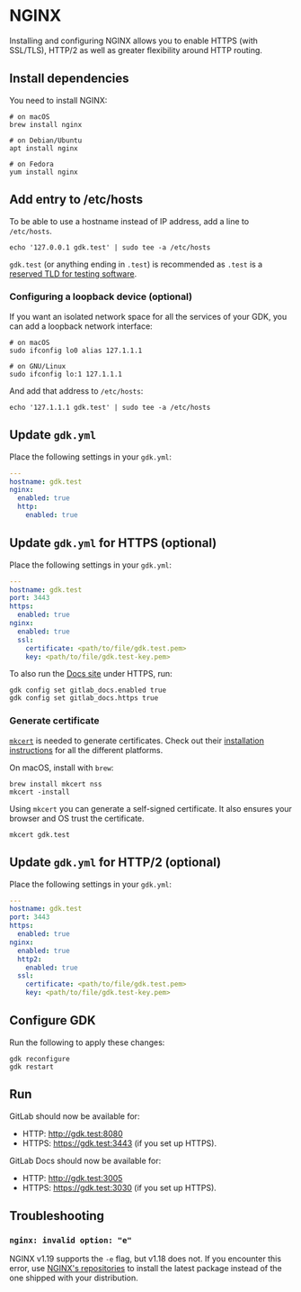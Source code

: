 # NGINX

Installing and configuring NGINX allows you to enable HTTPS (with SSL/TLS), HTTP/2 as
well as greater flexibility around HTTP routing.

## Install dependencies

You need to install NGINX:

```shell
# on macOS
brew install nginx

# on Debian/Ubuntu
apt install nginx

# on Fedora
yum install nginx
```

## Add entry to /etc/hosts

To be able to use a hostname instead of IP address, add a line to
`/etc/hosts`.

```shell
echo '127.0.0.1 gdk.test' | sudo tee -a /etc/hosts
```

`gdk.test` (or anything ending in `.test`) is recommended as `.test` is a
[reserved TLD for testing software](https://en.wikipedia.org/wiki/.test).

### Configuring a loopback device (optional)

If you want an isolated network space for all the services of your
GDK, you can add a loopback network interface:

```shell
# on macOS
sudo ifconfig lo0 alias 127.1.1.1

# on GNU/Linux
sudo ifconfig lo:1 127.1.1.1
```

And add that address to `/etc/hosts`:

```shell
echo '127.1.1.1 gdk.test' | sudo tee -a /etc/hosts
```

## Update `gdk.yml`

Place the following settings in your `gdk.yml`:

```yaml
---
hostname: gdk.test
nginx:
  enabled: true
  http:
    enabled: true
```

## Update `gdk.yml` for HTTPS (optional)

Place the following settings in your `gdk.yml`:

```yaml
---
hostname: gdk.test
port: 3443
https:
  enabled: true
nginx:
  enabled: true
  ssl:
    certificate: <path/to/file/gdk.test.pem>
    key: <path/to/file/gdk.test-key.pem>
```

To also run the [Docs site](gitlab_docs.md) under HTTPS, run:

```shell
gdk config set gitlab_docs.enabled true
gdk config set gitlab_docs.https true
```

### Generate certificate

[`mkcert`](https://github.com/FiloSottile/mkcert) is needed to generate certificates.
Check out their [installation instructions](https://github.com/FiloSottile/mkcert#installation)
for all the different platforms.

On macOS, install with `brew`:

```shell
brew install mkcert nss
mkcert -install
```

Using `mkcert` you can generate a self-signed certificate. It also
ensures your browser and OS trust the certificate.

```shell
mkcert gdk.test
```

## Update `gdk.yml` for HTTP/2 (optional)

Place the following settings in your `gdk.yml`:

```yaml
---
hostname: gdk.test
port: 3443
https:
  enabled: true
nginx:
  enabled: true
  http2:
    enabled: true
  ssl:
    certificate: <path/to/file/gdk.test.pem>
    key: <path/to/file/gdk.test-key.pem>
```

## Configure GDK

Run the following to apply these changes:

```shell
gdk reconfigure
gdk restart
```

## Run

GitLab should now be available for:

- HTTP: <http://gdk.test:8080>
- HTTPS: <https://gdk.test:3443> (if you set up HTTPS).

GitLab Docs should now be available for:

- HTTP: <http://gdk.test:3005>
- HTTPS: <https://gdk.test:3030> (if you set up HTTPS).

## Troubleshooting

### `nginx: invalid option: "e"`

NGINX v1.19 supports the `-e` flag, but v1.18 does not. If you encounter this
error, use [NGINX's repositories](https://nginx.org/en/linux_packages.html)
to install the latest package instead of the one shipped with your distribution.
